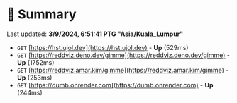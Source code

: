 # 📖 Summary
Last updated: **3/9/2024, 6:51:41 PTG "Asia/Kuala_Lumpur"**

- `GET` [https://hst.ujol.dev](https://hst.ujol.dev) - **Up** (529ms)
- `GET` [https://reddviz.deno.dev/gimme](https://reddviz.deno.dev/gimme) - **Up** (1752ms)
- `GET` [https://reddviz.amar.kim/gimme](https://reddviz.amar.kim/gimme) - **Up** (253ms)
- `GET` [https://dumb.onrender.com](https://dumb.onrender.com) - **Up** (244ms)
